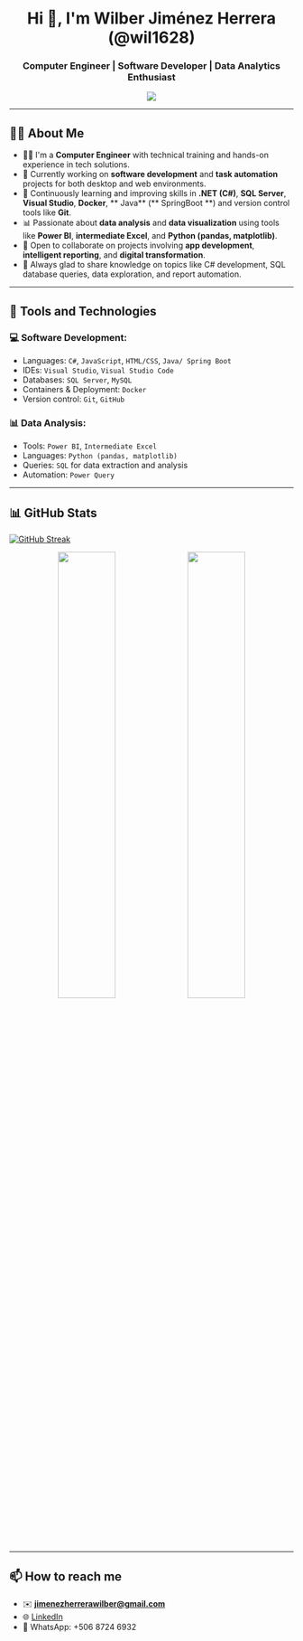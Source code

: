 <h1 align="center">Hi 👋, I'm Wilber Jiménez Herrera (@wil1628)</h1>
<h3 align="center">Computer Engineer | Software Developer | Data Analytics Enthusiast</h3>

<p align="center">
  <img src="https://readme-typing-svg.demolab.com/?lines=Computer+Engineer;Software+Development+and+Automation;Passionate+about+Data+Analytics&center=true&width=500&height=25" />
</p>

---

## 👨‍💻 About Me

- 👨‍🎓 I'm a **Computer Engineer** with technical training and hands-on experience in tech solutions.
- 🔭 Currently working on **software development** and **task automation** projects for both desktop and web environments.
- 🌱 Continuously learning and improving skills in **.NET (C#)**, **SQL Server**, **Visual Studio**, **Docker**, ** Java** (** SpringBoot **) and version control tools like **Git**.
- 📊 Passionate about **data analysis** and **data visualization** using tools like **Power BI**, **intermediate Excel**, and **Python (pandas, matplotlib)**.
- 🤝 Open to collaborate on projects involving **app development**, **intelligent reporting**, and **digital transformation**.
- 💬 Always glad to share knowledge on topics like C# development, SQL database queries, data exploration, and report automation.

---

## 🔧 Tools and Technologies

### 💻 Software Development:
- Languages: `C#`, `JavaScript`, `HTML/CSS`, `Java/ Spring Boot `
- IDEs: `Visual Studio`, `Visual Studio Code`
- Databases: `SQL Server`, `MySQL`
- Containers & Deployment: `Docker`
- Version control: `Git`, `GitHub`

### 📊 Data Analysis:
- Tools: `Power BI`, `Intermediate Excel`
- Languages: `Python (pandas, matplotlib)`
- Queries: `SQL` for data extraction and analysis
- Automation: `Power Query`

---

## 📊 GitHub Stats

[![GitHub Streak](https://streak-stats.demolab.com?user=wil1628&theme=merko)](https://git.io/streak-stats)

<p align="center">
  <img src="https://github-readme-stats.vercel.app/api?username=wil1628&show_icons=true&theme=radical" width="45%" />
  <img src="https://github-readme-stats.vercel.app/api/top-langs/?username=wil1628&layout=compact&theme=radical" width="45%" />
</p>

---

## 📫 How to reach me

- ✉️ **jimenezherrerawilber@gmail.com**
- 🌐 [LinkedIn](https://www.linkedin.com/in/wilber-jimenez-7a61251bb)
- 📱 WhatsApp: +506 8724 6932
